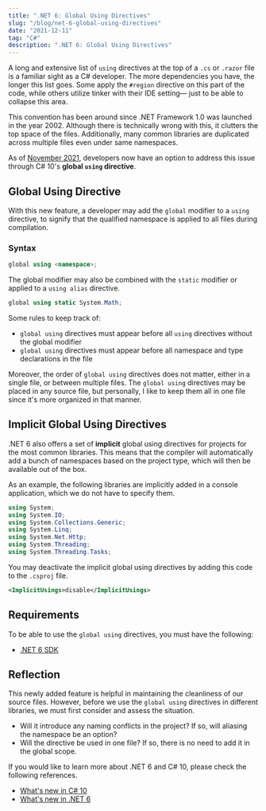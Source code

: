 ```yaml
---
title: ".NET 6: Global Using Directives"
slug: "/blog/net-6-global-using-directives"
date: "2021-12-11"
tag: "C#"
description: ".NET 6: Global Using Directives"
---
```


A long and extensive list of `using` directives at the top of a `.cs` or `.razor` file is a familiar sight as a C# developer. The more dependencies you have, the longer this list goes. Some apply the `#region` directive on this part of the code, while others utilize tinker with their IDE setting— just to be able to collapse this area.

This convention has been around since .NET Framework 1.0 was launched in the year 2002. Although there is technically wrong with this, it clutters the top space of the files. Additionally, many common libraries are duplicated across multiple files even under same namespaces.

As of [November 2021](https://devblogs.microsoft.com/dotnet/welcome-to-csharp-10/), developers now have an option to address this issue through C# 10's <strong>global `using` directive</strong>.

## Global Using Directive

With this new feature, a developer may add the `global` modifier to a `using` directive, to signify that the qualified namespace is applied to all files during compilation.

### Syntax

```cs
global using <namespace>;
```

The global modifier may also be combined with the `static` modifier or applied to a `using alias` directive.

```cs
global using static System.Math;
```

Some rules to keep track of:

- `global using` directives must appear before all `using` directives without the global modifier
- `global using` directives must appear before all namespace and type declarations in the file

Moreover, the order of `global using` directives does not matter, either in a single file, or between multiple files. The `global using` directives may be placed in any source file, but personally, I like to keep them all in one file since it's more organized in that manner.

## Implicit Global Using Directives

.NET 6 also offers a set of <strong>implicit</strong> global using directives for projects for the most common libraries. This means that the compiler will automatically add a bunch of namespaces based on the project type, which will then be available out of the box.

As an example, the following libraries are implicitly added in a console application, which we do not have to specify them.

```cs
using System;
using System.IO;
using System.Collections.Generic;
using System.Linq;
using System.Net.Http;
using System.Threading;
using System.Threading.Tasks;
```

You may deactivate the implicit global using directives by adding this code to the `.csproj` file.

```xml
<ImplicitUsings>disable</ImplicitUsings>
```

## Requirements

To be able to use the `global using` directives, you must have the following:

- [.NET 6 SDK](https://dotnet.microsoft.com/en-us/download/dotnet/6.0)

## Reflection

This newly added feature is helpful in maintaining the cleanliness of our source files. However, before we use the `global using` directives in different libraries, we must first consider and assess the situation.

- Will it introduce any naming conflicts in the project? If so, will aliasing the namespace be an option?
- Will the directive be used in one file? If so, there is no need to add it in the global scope.

If you would like to learn more about .NET 6 and C# 10, please check the following references.

- [What's new in C# 10](https://docs.microsoft.com/en-us/dotnet/csharp/whats-new/csharp-10#global-using-directives)
- [What's new in .NET 6](https://docs.microsoft.com/en-us/dotnet/core/whats-new/dotnet-6)
